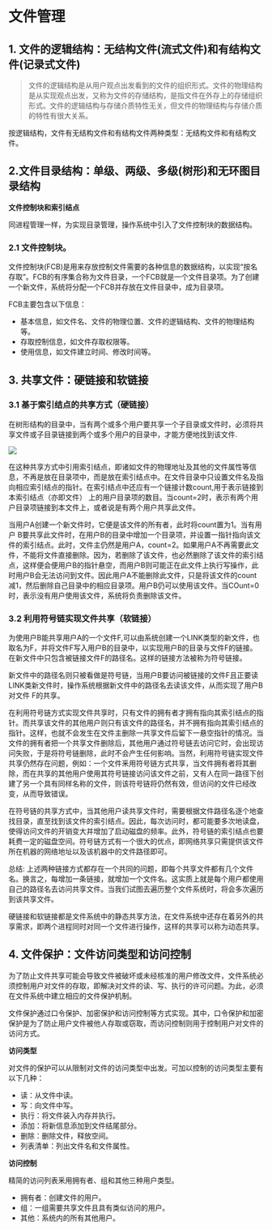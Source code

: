 # 文件管理

## 1. 文件的逻辑结构：无结构文件(流式文件)和有结构文件(记录式文件)

> 文件的逻辑结构是从用户观点出发看到的文件的组织形式。文件的物理结构是从实现观点出发，又称为文件的存储结构，是指文件在外存上的存储组织形式。文件的逻辑结构与存储介质特性无关，但文件的物理结构与存储介质的特性有很大关系。

按逻辑结构，文件有无结构文件和有结构文件两种类型：无结构文件和有结构文件。

## 2.文件目录结构：单级、两级、多级(树形)和无环图目录结构

**文件控制块和索引结点**

同进程管理一样，为实现目录管理，操作系统中引入了文件控制块的数据结构。
### 2.1 文件控制块。

文件控制块(FCB)是用来存放控制文件需要的各种信息的数据结构，以实现“按名存取”。FCB的有序集合称为文件目录，一个FCB就是一个文件目录项。为了创建一个新文件，系统将分配一个FCB并存放在文件目录中，成为目录项。

FCB主要包含以下信息：

- 基本信息，如文件名、文件的物理位置、文件的逻辑结构、文件的物理结构等。
- 存取控制信息，如文件存取权限等。
- 使用信息，如文件建立时间、修改时间等。

## 3. 共享文件：硬链接和软链接

### 3.1 基于索引结点的共享方式（硬链接）

在树形结构的目录中，当有两个或多个用户要共享一个子目录或文件时，必须将共享文件或子目录链接到两个或多个用户的目录中，才能方便地找到该文件. 

![](http://c.biancheng.net/cpp/uploads/allimg/140701/1-140F11H004348.jpg)

在这种共享方式中引用索引结点，即诸如文件的物理地址及其他的文件属性等信息，不再是放在目录项中，而是放在索引结点中。在文件目录中只设置文件名及指向相应索引结点的指针。在索引结点中还应有一个链接计数count,用于表示链接到本索引结点（亦即文件） 上的用户目录项的数目。当count=2时，表示有两个用户目录项链接到本文件上，或者说是有两个用户共享此文件。

当用户A创建一个新文件时，它便是该文件的所有者，此时将count置为1。当有用户 B要共享此文件时，在用户B的目录中增加一个目录项，并设置一指针指向该文件的索引结点。此时，文件主仍然是用户A，count=2。如果用户A不再需要此文件，不能将文件直接删除。因为，若删除了该文件，也必然删除了该文件的索引结点，这样便会便用户B的指针悬空，而用户B则可能正在此文件上执行写操作，此时用户B会无法访问到文件。因此用户A不能删除此文件，只是将该文件的count减1，然后删除自己目录中的相应目录项。用户B仍可以使用该文件。当COunt=0时，表示没有用户使用该文件，系统将负责删除该文件。

### 3.2 利用符号链实现文件共享（软链接）

为使用户B能共享用户A的一个文件F,可以由系统创建一个LINK类型的新文件，也取名为F，并将文件F写入用户B的目录中，以实现用户B的目录与文件F的链接。在新文件中只包含被链接文件F的路径名。这样的链接方法被称为符号链接。

新文件中的路径名则只被看做是符号链，当用户B要访问被链接的文件F且正要读 LINK类新文件时，操作系统根据新文件中的路径名去读该文件，从而实现了用户B对文件 F的共享。

在利用符号链方式实现文件共享时，只有文件的拥有者才拥有指向其索引结点的指针。而共享该文件的其他用户则只有该文件的路径名，并不拥有指向其索引结点的指针。这样，也就不会发生在文件主删除一共享文件后留下一悬空指针的情况。当文件的拥有者把一个共享文件删除后，其他用户通过符号链去访问它时，会出现访问失败，于是将符号链删除，此时不会产生任何影响。当然，利用符号链实现文件共享仍然存在问题，例如：一个文件釆用符号链方式共享，当文件拥有者将其删除，而在共享的其他用户使用其符号链接访问该文件之前，又有人在同一路径下创建了另一个具有同样名称的文件，则该符号链将仍然有效，但访问的文件已经改变，从而导致错误。

在符号链的共享方式中，当其他用户读共享文件时，需要根据文件路径名逐个地查找目录，直至找到该文件的索引结点。因此，每次访问时，都可能要多次地读盘，使得访问文件的开销变大并增加了启动磁盘的频率。此外，符号链的索引结点也要耗费一定的磁盘空间。符号链方式有一个很大的优点，即网络共享只需提供该文件所在机器的网络地址以及该机器中的文件路径即可。

总结:
上述两种链接方式都存在一个共同的问题，即每个共享文件都有几个文件名。换言之，每增加一条链接，就增加一个文件名。这实质上就是每个用户都使用自己的路径名去访问共享文件。当我们试图去遍历整个文件系统时，将会多次遍历到该共享文件。

硬链接和软链接都是文件系统中的静态共享方法，在文件系统中还存在着另外的共享需求，即两个进程同时对同一个文件进行操作，这样的共享可以称为动态共享。


## 4. 文件保护：文件访问类型和访问控制

为了防止文件共享可能会导致文件被破坏或未经核准的用户修改文件，文件系统必须控制用户对文件的存取，即解决对文件的读、写、执行的许可问题。为此，必须在文件系统中建立相应的文件保护机制。

文件保护通过口令保护、加密保护和访问控制等方式实现。其中，口令保护和加密保护是为了防止用户文件被他人存取或窃取，而访问控制则用于控制用户对文件的访问方式。

**访问类型**

对文件的保护可以从限制对文件的访问类型中出发。可加以控制的访问类型主要有以下几种：

- 读：从文件中读。
- 写：向文件中写。
- 执行：将文件装入内存并执行。
- 添加：将新信息添加到文件结尾部分。
- 删除：删除文件，释放空间。
- 列表清单：列出文件名和文件属性。

**访问控制**

精简的访问列表釆用拥有者、组和其他三种用户类型。

- 拥有者：创建文件的用户。
- 组：一组需要共享文件且具有类似访问的用户。
- 其他：系统内的所有其他用户。
